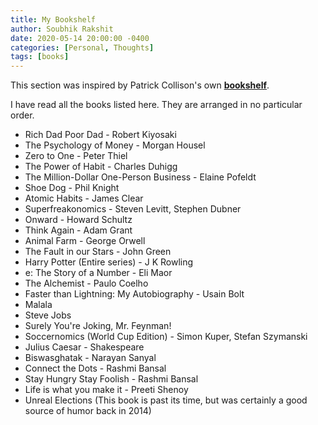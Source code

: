 ```yaml
---
title: My Bookshelf
author: Soubhik Rakshit
date: 2020-05-14 20:00:00 -0400
categories: [Personal, Thoughts]
tags: [books]
---
```


This section was inspired by Patrick Collison's own [**bookshelf**](https://patrickcollison.com/bookshelf).

I have read all the books listed here. They are arranged in no particular order.

* Rich Dad Poor Dad - Robert Kiyosaki
* The Psychology of Money - Morgan Housel
* Zero to One - Peter Thiel
* The Power of Habit - Charles Duhigg
* The Million-Dollar One-Person Business - Elaine Pofeldt
* Shoe Dog - Phil Knight
* Atomic Habits - James Clear
* Superfreakonomics - Steven Levitt, Stephen Dubner
* Onward - Howard Schultz
* Think Again - Adam Grant
* Animal Farm - George Orwell
* The Fault in our Stars - John Green
* Harry Potter (Entire series) - J K Rowling
* e: The Story of a Number - Eli Maor
* The Alchemist - Paulo Coelho
* Faster than Lightning: My Autobiography  - Usain Bolt
* Malala
* Steve Jobs
* Surely You're Joking, Mr. Feynman!
* Soccernomics (World Cup Edition) - Simon Kuper, Stefan Szymanski
* Julius Caesar - Shakespeare
* Biswasghatak - Narayan Sanyal
* Connect the Dots - Rashmi Bansal
* Stay Hungry Stay Foolish - Rashmi Bansal
* Life is what you make it - Preeti Shenoy
* Unreal Elections (This book is past its time, but was certainly a good source of humor back in 2014)
